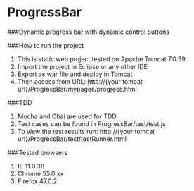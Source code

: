 # ProgressBar
###Dynamic progress bar with dynamic control buttons

###How to run the project
1. This is static web project tested on Apache Tomcat 7.0.59.
2. Import the project in Eclipse or any other IDE
3. Export as war file and deploy in Tomcat
4. Then access from URL: http://{your tomcat url}/ProgressBar/mypages/progress.html

###TDD
1. Mocha and Chai are used for TDD
2. Test cases can be found in ProgressBar/test/test.js
3. To view the test results run: http://{your tomcat url}/ProgressBar/test/testRunner.html

###Tested browsers
1. IE 11.0.38
2. Chrome 55.0.xx
3. Firefox 47.0.2
